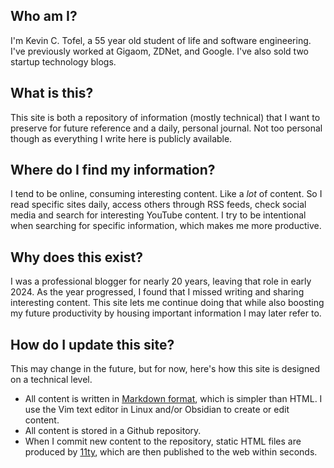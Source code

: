 
## Who am I?

I'm Kevin C. Tofel, a 55 year old student of life and software engineering. I've previously worked at Gigaom, ZDNet, and Google. I've also sold two startup technology blogs.

## What is this?

This site is both a repository of information (mostly technical) that I want to preserve for future reference and a daily, personal journal. Not too personal though as everything I write here is publicly available.

## Where do I find my information?

I tend to be online, consuming interesting content. Like a *lot* of content. So I read specific sites daily, access others through RSS feeds, check social media and search for interesting YouTube content. I try to be intentional when searching for specific information, which makes me more productive.

## Why does this exist?

I was a professional blogger for nearly 20 years, leaving that role in early 2024. As the year progressed, I found that I missed writing and sharing interesting content. This site lets me continue doing that while also boosting my future productivity by housing important information I may later refer to.

## How do I update this site?

This may change in the future, but for now, here's how this site is designed on a technical level.

- All content is written in [Markdown format](https://en.wikipedia.org/wiki/Markdown), which is simpler than HTML. I use the Vim text editor in Linux and/or Obsidian to create or edit content.
- All content is stored in a Github repository.
- When I commit new content to the repository, static HTML files are produced by [11ty](https://www.11ty.dev/), which are then published to the web within seconds.
